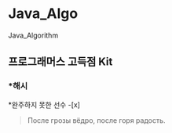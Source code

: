 # Java_Algo
Java_Algorithm

## 프로그래머스 고득점 Kit </br>
### *해시
  *완주하지 못한 선수 -[x]

> После грозы вёдро, после горя радость.
